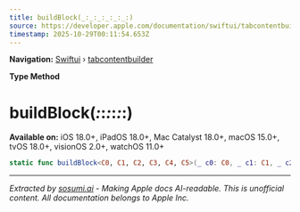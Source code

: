 ```yaml
---
title: buildBlock(_:_:_:_:_:_:)
source: https://developer.apple.com/documentation/swiftui/tabcontentbuilder/buildblock(_:_:_:_:_:_:)
timestamp: 2025-10-29T00:11:54.653Z
---
```


**Navigation:** [Swiftui](/documentation/swiftui) › [tabcontentbuilder](/documentation/swiftui/tabcontentbuilder)

**Type Method**

# buildBlock(_:_:_:_:_:_:)

**Available on:** iOS 18.0+, iPadOS 18.0+, Mac Catalyst 18.0+, macOS 15.0+, tvOS 18.0+, visionOS 2.0+, watchOS 11.0+

```swift
static func buildBlock<C0, C1, C2, C3, C4, C5>(_ c0: C0, _ c1: C1, _ c2: C2, _ c3: C3, _ c4: C4, _ c5: C5) -> some TabContent<TabValue> where TabValue == C0.TabValue, C0 : TabContent, C1 : TabContent, C2 : TabContent, C3 : TabContent, C4 : TabContent, C5 : TabContent, C0.TabValue == C1.TabValue, C1.TabValue == C2.TabValue, C2.TabValue == C3.TabValue, C3.TabValue == C4.TabValue, C4.TabValue == C5.TabValue
```

---

*Extracted by [sosumi.ai](https://sosumi.ai) - Making Apple docs AI-readable.*
*This is unofficial content. All documentation belongs to Apple Inc.*
